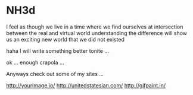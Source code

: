 NH3d
================

I feel as though we live in a time where we find ourselves at intersection 
between the real and virtual world understanding the difference will show us an 
exciting new world that we did not existed 

haha I will write something better tonite ...

ok ... enough crapola ...

Anyways check out some of my sites ...

http://yourimage.io/ http://unitedstatesian.com/ http://gifpaint.in/


